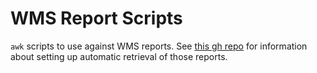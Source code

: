 # WMS Report Scripts

`awk` scripts to use against WMS reports. See [this gh repo][wms-ftp-transfer]
for information about setting up automatic retrieval of those reports.

[wms-ftp-transfer]: https://github.com/malantonio/wms-ftp-transfer-script
